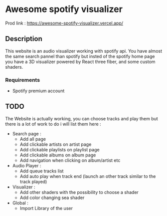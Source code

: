 # Awesome spotify visualizer

Prod link : <https://awesome-spotify-visualizer.vercel.app/>

## Description

This website is an audio visualizer working with spotify api.
You have almost the same search pannel than spotify but insted of the spotify home page you have a 3D visualizer powered by React three fiber, and some custom shaders.

### Requirements

- Spotify premium account

## TODO

The Website is actually working, you can choose tracks and play them but there is a lot of work to do i will list them here :

- Search page :
  - Add all page
  - Add clickable artists on artist page
  - Add clickable playlists on playlist page
  - Add clickable albums on album page
  - Add navigation when clicking on album/artist etc
- Audio Player :
  - Add queue tracks list
  - Add auto play when track end (launch an other track similar to the track played)
- Visualizer :
  - Add other shaders with the possibility to choose a shader
  - Add color changing sea shader
- Global :
  - Import Library of the user

